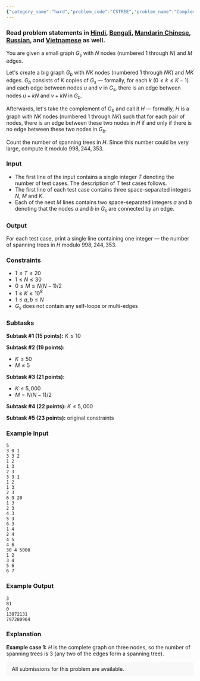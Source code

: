 ```yaml
---
{"category_name":"hard","problem_code":"CSTREE","problem_name":"Complement Spanning Trees","problemComponents":{"constraints":"","constraintsState":false,"subtasks":"","subtasksState":false,"inputFormat":"","inputFormatState":false,"outputFormat":"","outputFormatState":false,"sampleTestCases":{"0":{"id":1,"input":"5\n3 0 1\n3 3 2\n1 2\n1 3\n2 3\n3 3 1\n1 2\n1 3\n2 3\n6 9 20\n1 3\n2 3\n4 3\n5 3\n6 3\n1 4\n2 4\n4 5\n4 6\n30 4 5000\n1 2\n3 4\n5 6\n6 7","output":"3\n81\n0\n13872131\n797280964","explanation":"**Example case 1:** $H$ is the complete graph on three nodes, so the number of spanning trees is $3$ (any two of the edges form a spanning tree).","isDeleted":false}}},"video_editorial_url":"","languages_supported":{"0":"CPP14","1":"C","2":"JAVA","3":"PYTH 3.6","4":"PYTH","5":"PYP3","6":"CS2","7":"ADA","8":"PYPY","9":"TEXT","10":"PAS fpc","11":"NODEJS","12":"RUBY","13":"PHP","14":"GO","15":"HASK","16":"TCL","17":"PERL","18":"SCALA","19":"LUA","20":"kotlin","21":"BASH","22":"JS","23":"LISP sbcl","24":"rust","25":"PAS gpc","26":"BF","27":"CLOJ","28":"R","29":"D","30":"CAML","31":"FORT","32":"ASM","33":"swift","34":"FS","35":"WSPC","36":"LISP clisp","37":"SQL","38":"SCM guile","39":"PERL6","40":"ERL","41":"CLPS","42":"ICK","43":"NICE","44":"PRLG","45":"ICON","46":"COB","47":"SCM chicken","48":"PIKE","49":"SCM qobi","50":"ST","51":"NEM"},"max_timelimit":3,"source_sizelimit":50000,"problem_author":"lg5293","problem_tester":null,"date_added":"24-06-2019","tags":{"0":"algebra","1":"aug19","2":"fast","3":"hard","4":"interpolation","5":"kirchhoffs","6":"lg5293","7":"polynomial","8":"vijju123"},"problem_difficulty_level":"Hard","best_tag":"Fast Fourier Transform","editorial_url":"https://discuss.codechef.com/problems/CSTREE","time":{"view_start_date":1565602202,"submit_start_date":1565602202,"visible_start_date":1565602202,"end_date":1735669800},"is_direct_submittable":false,"problemDiscussURL":"https://discuss.codechef.com/search?q=CSTREE","is_proctored":false,"visitedContests":{},"layout":"problem"}
---
```

### Read problem statements in [Hindi](https://www.codechef.com/download/translated/AUG19/hindi/CSTREE.pdf), [Bengali](https://www.codechef.com/download/translated/AUG19/bengali/CSTREE.pdf), [Mandarin Chinese](https://www.codechef.com/download/translated/AUG19/mandarin/CSTREE.pdf), [Russian](https://www.codechef.com/download/translated/AUG19/russian/CSTREE.pdf), and [Vietnamese](https://www.codechef.com/download/translated/AUG19/vietnamese/CSTREE.pdf) as well.

You are given a small graph $G_s$ with $N$ nodes (numbered $1$ through $N$) and $M$ edges.

Let's create a big graph $G_b$ with $NK$ nodes (numbered $1$ through $NK$) and $MK$ edges. $G_b$ consists of $K$ copies of $G_s$ ― formally, for each $k$ ($0 \le k \le K-1$) and each edge between nodes $u$ and $v$ in $G_s$, there is an edge between nodes $u+kN$ and $v+kN$ in $G_b$.

Afterwards, let's take the complement of $G_b$ and call it $H$ ― formally, $H$ is a graph with $NK$ nodes (numbered $1$ through $NK$) such that for each pair of nodes, there is an edge between these two nodes in $H$ if and only if there is no edge between these two nodes in $G_b$.

Count the number of spanning trees in $H$. Since this number could be very large, compute it modulo $998,244,353$.

### Input
- The first line of the input contains a single integer $T$ denoting the number of test cases. The description of $T$ test cases follows.
- The first line of each test case contains three space-separated integers $N$, $M$ and $K$.
- Each of the next $M$ lines contains two space-separated integers $a$ and $b$ denoting that the nodes $a$ and $b$ in $G_s$ are connected by an edge.

### Output
For each test case, print a single line containing one integer ― the number of spanning trees in $H$ modulo $998,244,353$.

### Constraints
- $1 \le T \le 20$
- $1 \le N \le 30$
- $0 \le M \le N(N-1)/2$
- $1 \le K \le 10^8$
- $1 \le a, b \le N$
- $G_s$ does not contain any self-loops or multi-edges

### Subtasks
**Subtask #1 (15 points):** $K \le 10$

**Subtask #2 (19 points):**
- $K \le 50$
- $M \le 5$

**Subtask #3 (21 points):**
- $K \le 5,000$
- $M = N(N-1)/2$

**Subtask #4 (22 points):** $K \le 5,000$

**Subtask #5 (23 points):** original constraints

### Example Input
```
5
3 0 1
3 3 2
1 2
1 3
2 3
3 3 1
1 2
1 3
2 3
6 9 20
1 3
2 3
4 3
5 3
6 3
1 4
2 4
4 5
4 6
30 4 5000
1 2
3 4
5 6
6 7
```

### Example Output
```
3
81
0
13872131
797280964
```

### Explanation
**Example case 1:** $H$ is the complete graph on three nodes, so the number of spanning trees is $3$ (any two of the edges form a spanning tree).

<aside style='background: #f8f8f8;padding: 10px 15px;'><div>All submissions for this problem are available.</div></aside>